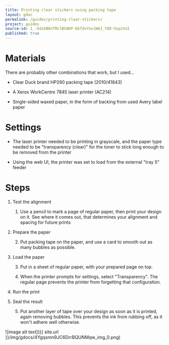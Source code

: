 ```yaml
---
title: Printing clear stickers using packing tape
layout: gdoc
permalink: /guides/printing-clear-stickers/
project: guides
source-id: 1_-hdzbB8nTMclBCWbP-6kTdvYnv1W8J_Y6D-VxpzVsI
published: true
---
```

# Materials

There are probably other combinations that work, but I used...

* Clear Duck brand HP260 packing tape (2010/41843)

* A Xerox WorkCentre 7845 laser printer (AC214)

* Single-sided waxed paper, in the form of backing from used Avery label paper

# Settings

* The laser printer needed to be printing in grayscale, and the paper type needed to be "transparency (clear)" for the toner to stick long enough to be removed from the printer

* Using the web UI, the printer was set to load from the external "tray 5" feeder

# Steps

1. Test the alignment

    1. Use a pencil to mark a page of regular paper, then print your design on it. See where it comes out, that determines your alignment and spacing for future prints

2. Prepare the paper

    2. Put packing tape on the paper, and use a card to smooth out as many bubbles as possible.

3. Load the paper

    3. Put in a sheet of regular paper, with your prepared page on top. 

    4. When the printer prompts for settings, select "Transparency". The regular page prevents the printer from forgetting that configuration.

4. Run the print

5. Seal the result

    5. Put another layer of tape over your design as soon as it is printed, again removing bubbles. This prevents the ink from rubbing off, as it won't adhere well otherwise.

![image alt text]({{ site.url }}/img/gdocs/4Ygqsmn9JC6DrrBQUNMqw_img_0.png)

